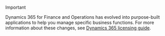 > [!IMPORTANT]
> Dynamics 365 for Finance and Operations has evolved into purpose-built applications to help you manage specific business functions. For more information about these changes, see [Dynamics 365 licensing guide](https://mbs.microsoft.com/Files/public/365/Dynamics365LicensingGuide.pdf).
 
